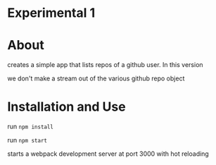 # Experimental 1

# About

creates a simple app that lists repos of a github user. In this version

we don't make a stream out of the various github repo object

# Installation and Use

run ```npm install```

run ```npm start```

starts a webpack development server at port 3000 with hot reloading
